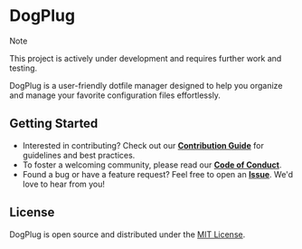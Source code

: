 # DogPlug

> [!NOTE]
> This project is actively under development and requires further work and testing.

DogPlug is a user-friendly dotfile manager designed to help you organize and manage your favorite configuration files effortlessly.

## Getting Started

* Interested in contributing? Check out our [**Contribution Guide**](https://github.com/calishu/dotplug/tree/main/.github/CONTRIBUTING.md) for guidelines and best practices.
* To foster a welcoming community, please read our [**Code of Conduct**](https://github.com/calishu/dotplug/tree/main/.github/CODE_OF_CONDUCT.md).
* Found a bug or have a feature request? Feel free to open an [**Issue**](https://github.com/calishu/dotplug/issues). We'd love to hear from you!

## License

DogPlug is open source and distributed under the [MIT License](https://github.com/calishu/dotplug/tree/main/LICENSE).
